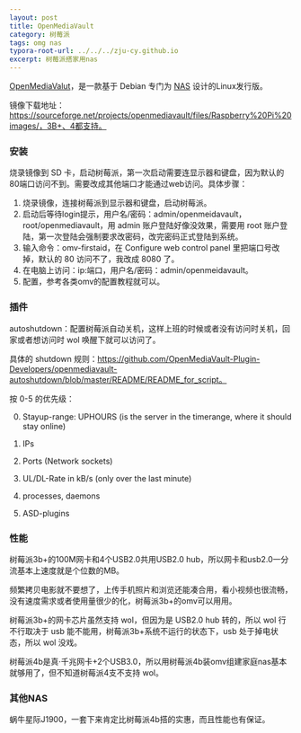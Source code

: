 ```yaml
---
layout: post
title: OpenMediaVault
category: 树莓派
tags: omg nas
typora-root-url: ../../../zju-cy.github.io
excerpt: 树莓派搭家用nas
---
```


[OpenMediaValut](https://www.openmediavault.org)，是一款基于 Debian 专门为 [NAS](https://en.wikipedia.org/wiki/Network-attached_storage) 设计的Linux发行版。



镜像下载地址：https://sourceforge.net/projects/openmediavault/files/Raspberry%20Pi%20images/，3B+、4都支持。



### 安装

烧录镜像到 SD 卡，启动树莓派，第一次启动需要连显示器和键盘，因为默认的80端口访问不到。需要改成其他端口才能通过web访问。具体步骤：

1. 烧录镜像，连接树莓派到显示器和键盘，启动树莓派。
2. 启动后等待login提示，用户名/密码：admin/openmeidavault，root/openmediavault，用 admin 账户登陆好像没效果，需要用 root 账户登陆，第一次登陆会强制要求改密码，改完密码正式登陆到系统。
3. 输入命令：omv-firstaid，在 Configure web control panel 里把端口号改掉，默认的 80 访问不了，我改成 8080 了。
4. 在电脑上访问：ip:端口，用户名/密码：admin/openmeidavault。
5. 配置，参考各类omv的配置教程就可以。



### 插件

autoshutdown：配置树莓派自动关机，这样上班的时候或者没有访问时关机，回家或者想访问时 wol 唤醒下就可以访问了。

具体的 shutdown 规则：https://github.com/OpenMediaVault-Plugin-Developers/openmediavault-autoshutdown/blob/master/README/README_for_script。

按 0-5 的优先级：

0. Stayup-range: UPHOURS (is the server in the timerange, where it should stay online)

1. IPs
2. Ports (Network sockets)
3. UL/DL-Rate in kB/s (only over the last minute)
4. processes, daemons
5. ASD-plugins



### 性能

树莓派3b+的100M网卡和4个USB2.0共用USB2.0 hub，所以网卡和usb2.0一分流基本上速度就是个位数的MB。

频繁拷贝电影就不要想了，上传手机照片和浏览还能凑合用，看小视频也很流畅，没有速度需求或者使用量很少的化，树莓派3b+的omv可以用用。

树莓派3b+的网卡芯片虽然支持 wol，但因为是 USB2.0 hub 转的，所以 wol 行不行取决于 usb 能不能用，树莓派3b+系统不运行的状态下，usb 处于掉电状态，所以 wol 没戏。

树莓派4b是真·千兆网卡+2个USB3.0，所以用树莓派4b装omv组建家庭nas基本就够用了，但不知道树莓派4支不支持  wol。



### 其他NAS

蜗牛星际J1900，一套下来肯定比树莓派4b搭的实惠，而且性能也有保证。
